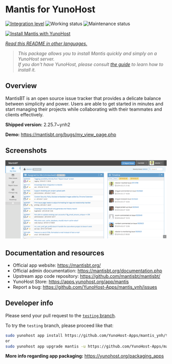 <!--
N.B.: This README was automatically generated by <https://github.com/YunoHost/apps/tree/master/tools/readme_generator>
It shall NOT be edited by hand.
-->

# Mantis for YunoHost

[![Integration level](https://dash.yunohost.org/integration/mantis.svg)](https://dash.yunohost.org/appci/app/mantis) ![Working status](https://ci-apps.yunohost.org/ci/badges/mantis.status.svg) ![Maintenance status](https://ci-apps.yunohost.org/ci/badges/mantis.maintain.svg)

[![Install Mantis with YunoHost](https://install-app.yunohost.org/install-with-yunohost.svg)](https://install-app.yunohost.org/?app=mantis)

*[Read this README in other languages.](./ALL_README.md)*

> *This package allows you to install Mantis quickly and simply on a YunoHost server.*  
> *If you don't have YunoHost, please consult [the guide](https://yunohost.org/install) to learn how to install it.*

## Overview

MantisBT is an open source issue tracker that provides a delicate balance between simplicity and power. Users are able to get started in minutes and start managing their projects while collaborating with their teammates and clients effectively. 

**Shipped version:** 2.25.7~ynh2

**Demo:** <https://mantisbt.org/bugs/my_view_page.php>

## Screenshots

![Screenshot of Mantis](./doc/screenshots/modern_my_view.png)

## Documentation and resources

- Official app website: <https://mantisbt.org/>
- Official admin documentation: <https://mantisbt.org/documentation.php>
- Upstream app code repository: <https://github.com/mantisbt/mantisbt/>
- YunoHost Store: <https://apps.yunohost.org/app/mantis>
- Report a bug: <https://github.com/YunoHost-Apps/mantis_ynh/issues>

## Developer info

Please send your pull request to the [`testing` branch](https://github.com/YunoHost-Apps/mantis_ynh/tree/testing).

To try the `testing` branch, please proceed like that:

```bash
sudo yunohost app install https://github.com/YunoHost-Apps/mantis_ynh/tree/testing --debug
or
sudo yunohost app upgrade mantis -u https://github.com/YunoHost-Apps/mantis_ynh/tree/testing --debug
```

**More info regarding app packaging:** <https://yunohost.org/packaging_apps>
